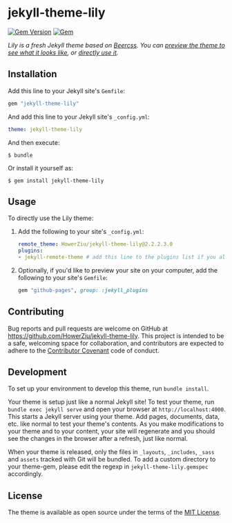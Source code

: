 # jekyll-theme-lily

[![Gem Version](https://badge.fury.io/rb/jekyll-theme-lily.svg)](https://badge.fury.io/rb/jekyll-theme-lily) [![Gem](https://img.shields.io/gem/dt/jekyll-theme-lily.svg)](https://img.shields.io/gem/dt/jekyll-theme-lily.svg)

*Lily is a fresh Jekyll theme based on [Beercss](https://www.beercss.com/). You can [preview the theme to see what it looks like](https://howerziu.github.io/jekyll-theme-lily), or [directly use it](#usage).*


## Installation

Add this line to your Jekyll site's `Gemfile`:

```ruby
gem "jekyll-theme-lily"
```

And add this line to your Jekyll site's `_config.yml`:

```yaml
theme: jekyll-theme-lily
```

And then execute:

    $ bundle

Or install it yourself as:

    $ gem install jekyll-theme-lily

## Usage

To directly use the Lily theme:

1. Add the following to your site's `_config.yml`:

    ```yml
    remote_theme: HowerZiu/jekyll-theme-lily@2.2.2.3.0
    plugins:
    - jekyll-remote-theme # add this line to the plugins list if you already have one
    ```

2. Optionally, if you'd like to preview your site on your computer, add the following to your site's `Gemfile`:

    ```ruby
    gem "github-pages", group: :jekyll_plugins
    ```

## Contributing

Bug reports and pull requests are welcome on GitHub at https://github.com/HowerZiu/jekyll-theme-lily. This project is intended to be a safe, welcoming space for collaboration, and contributors are expected to adhere to the [Contributor Covenant](http://contributor-covenant.org) code of conduct.

## Development

To set up your environment to develop this theme, run `bundle install`.

Your theme is setup just like a normal Jekyll site! To test your theme, run `bundle exec jekyll serve` and open your browser at `http://localhost:4000`. This starts a Jekyll server using your theme. Add pages, documents, data, etc. like normal to test your theme's contents. As you make modifications to your theme and to your content, your site will regenerate and you should see the changes in the browser after a refresh, just like normal.

When your theme is released, only the files in `_layouts`, `_includes`, `_sass` and `assets` tracked with Git will be bundled.
To add a custom directory to your theme-gem, please edit the regexp in `jekyll-theme-lily.gemspec` accordingly.

## License

The theme is available as open source under the terms of the [MIT License](https://opensource.org/licenses/MIT).

